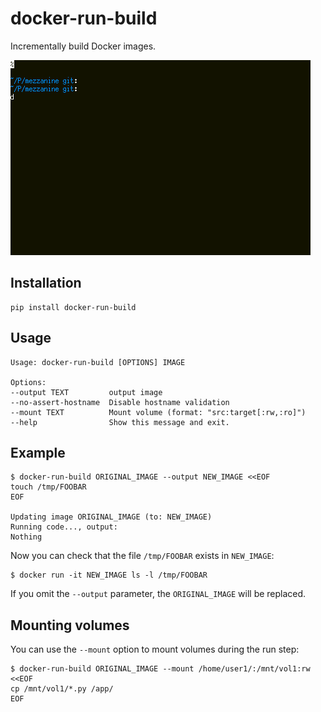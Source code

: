 # docker-run-build
Incrementally build Docker images.

<img src="record.gif">

## Installation

    pip install docker-run-build

## Usage

    Usage: docker-run-build [OPTIONS] IMAGE

    Options:
    --output TEXT         output image
    --no-assert-hostname  Disable hostname validation
    --mount TEXT          Mount volume (format: "src:target[:rw,:ro]")
    --help                Show this message and exit.

## Example

    $ docker-run-build ORIGINAL_IMAGE --output NEW_IMAGE <<EOF
    touch /tmp/FOOBAR
    EOF
    
    Updating image ORIGINAL_IMAGE (to: NEW_IMAGE)
    Running code..., output:
    Nothing
    
Now you can check that the file `/tmp/FOOBAR` exists in `NEW_IMAGE`:

    $ docker run -it NEW_IMAGE ls -l /tmp/FOOBAR

If you omit the `--output` parameter, the `ORIGINAL_IMAGE` will be replaced.

## Mounting volumes

You can use the `--mount` option to mount volumes during the run step:

    $ docker-run-build ORIGINAL_IMAGE --mount /home/user1/:/mnt/vol1:rw <<EOF
    cp /mnt/vol1/*.py /app/
    EOF
